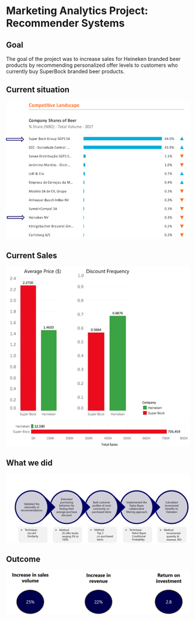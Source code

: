 # Marketing Analytics Project: Recommender Systems
## Goal
The goal of the project was to increase sales for Heineken branded beer products by recommending personalized offer levels to customers who currently buy SuperBock branded beer products.

## Current situation
![Competitive Landscape](https://github.com/abhishek-saha/Marketing-Analytics-Project-Recommender-Systems/blob/master/Recommendation%20System/Competitive%20Landscape.png)

## Current Sales
![Current Sales](https://github.com/abhishek-saha/Marketing-Analytics-Project-Recommender-Systems/blob/master/Recommendation%20System/Sales%20comparison.png)

## What we did
![What we did](https://github.com/abhishek-saha/Marketing-Analytics-Project-Recommender-Systems/blob/master/Recommendation%20System/What%20we%20did.png)

## Outcome
![Outcome](https://github.com/abhishek-saha/Marketing-Analytics-Project-Recommender-Systems/blob/master/Recommendation%20System/Outcome.png)
